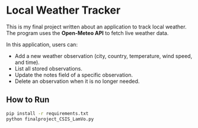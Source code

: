 # Local Weather Tracker  

This is my final project written about an application to track local weather.  
The program uses the **Open-Meteo API** to fetch live weather data.  

In this application, users can:  
- Add a new weather observation (city, country, temperature, wind speed, and time).  
- List all stored observations.  
- Update the notes field of a specific observation.  
- Delete an observation when it is no longer needed.  

## How to Run  
```bash
pip install -r requirements.txt
python finalproject_CSIS_LamVo.py
